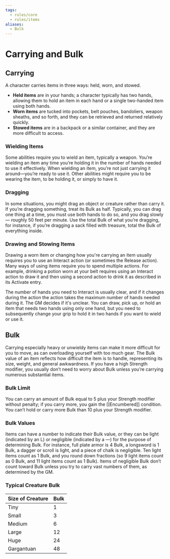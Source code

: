 ```yaml
---
tags:
  - rules/core
  - rules/items
aliases:
  - Bulk
---
```

# Carrying and Bulk

## Carrying

A character carries items in three ways: held, worn, and stowed. 
 - **Held items** are in your hands; a character typically has two hands, allowing them to hold an item in each hand or a single two-handed item using both hands.
 - **Worn items** are tucked into pockets, belt pouches, bandoliers, weapon sheaths, and so forth, and they can be retrieved and returned relatively quickly.
 - **Stowed items** are in a backpack or a similar container, and they are more difficult to access.

### Wielding Items
Some abilities require you to wield an item, typically a weapon. You’re wielding an item any time you’re holding it in the number of hands needed to use it effectively. When wielding an item, you’re not just carrying it around—you’re ready to use it. Other abilities might require you to be wearing the item, to be holding it, or simply to have it.

### Dragging

In some situations, you might drag an object or creature rather than carry it. If you’re dragging something, treat its Bulk as half. Typically, you can drag one thing at a time, you must use both hands to do so, and you drag slowly— roughly 50 feet per minute. Use the total Bulk of what you’re dragging, for instance, if you’re dragging a sack filled with treasure, total the Bulk of everything inside.

### Drawing and Stowing Items

Drawing a worn item or changing how you're carrying an item usually requires you to use an Interact action (or sometimes the Release action). Many ways of using items require you to spend multiple actions. For example, drinking a potion worn at your belt requires using an Interact action to draw it and then using a second action to drink it as described in its Activate entry.  
  
The number of hands you need to Interact is usually clear, and if it changes during the action the action takes the maximum number of hands needed during it. The GM decides if it's unclear. 
You can draw, pick up, or hold an item that needs two hands using only one hand, but you need to subsequently change your grip to hold it in two hands if you want to wield or use it.

## Bulk

Carrying especially heavy or unwieldy items can make it more difficult for you to move, as can overloading yourself with too much gear. The Bulk value of an item reflects how difficult the item is to handle, representing its size, weight, and general awkwardness. If you have a high Strength modifier, you usually don’t need to worry about Bulk unless you’re carrying numerous substantial items.

### Bulk Limit

You can carry an amount of Bulk equal to 5 plus your Strength modifier without penalty; if you carry more, you gain the [[Encumbered]] condition. You can’t hold or carry more Bulk than 10 plus your Strength modifier.

### Bulk Values

Items can have a number to indicate their Bulk value, or they can be light (indicated by an L) or negligible (indicated by a —) for the purpose of determining Bulk. For instance, full plate armor is 4 Bulk, a longsword is 1 Bulk, a dagger or scroll is light, and a piece of chalk is negligible. Ten light items count as 1 Bulk, and you round down fractions (so 9 light items count as 0 Bulk, and 11 light items count as 1 Bulk). Items of negligible Bulk don’t count toward Bulk unless you try to carry vast numbers of them, as determined by the GM.

### Typical Creature Bulk

|**Size of Creature**|**Bulk**|
|---|---|
|Tiny|1|
|Small|3|
|Medium|6|
|Large|12|
|Huge|24|
|Gargantuan|48|
